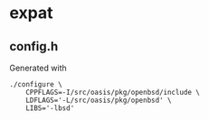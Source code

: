 # expat

## config.h
Generated with

	./configure \
		CPPFLAGS=-I/src/oasis/pkg/openbsd/include \
		LDFLAGS='-L/src/oasis/pkg/openbsd' \
		LIBS='-lbsd'
